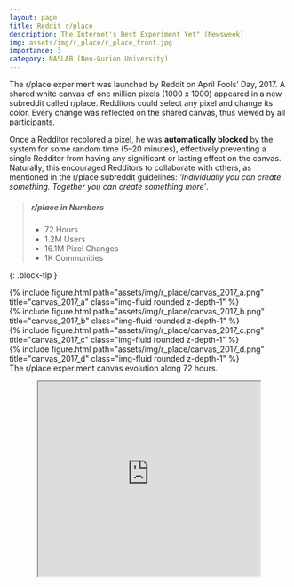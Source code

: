 ```yaml
---
layout: page
title: Reddit r/place
description: The Internet's Best Experiment Yet" (Newsweek)
img: assets/img/r_place/r_place_front.jpg
importance: 3
category: NASLAB (Ben-Gurion University)
---
```


The r/place experiment was launched by Reddit on April Fools’ Day, 2017. A shared white canvas of one million pixels (1000 x 1000) appeared in a new subreddit called r/place. Redditors could select any pixel and change its color. Every change was reflected on the shared canvas, thus viewed by all participants.

Once a Redditor recolored a pixel, he was <b>automatically blocked</b> by the system for some random time (5–20 minutes), effectively preventing a single Redditor from having any significant or lasting effect on the canvas. Naturally, this encouraged Redditors to collaborate with others, as mentioned in the r/place subreddit guidelines: <i>'Individually you can create something. Together you can create something more'</i>.

> ##### r/place in Numbers
> <ul>
>  <li>72 Hours</li>
>  <li>1.2M Users</li>
>  <li>16.1M Pixel Changes</li>
>  <li>1K Communities</li>
></ul>  
> 
{: .block-tip }

<div class="row">
    <div class="col-sm mt-3 mt-md-0">
        {% include figure.html path="assets/img/r_place/canvas_2017_a.png" title="canvas_2017_a" class="img-fluid rounded z-depth-1" %}
    </div>
    <div class="col-sm mt-3 mt-md-0">
        {% include figure.html path="assets/img/r_place/canvas_2017_b.png" title="canvas_2017_b" class="img-fluid rounded z-depth-1" %}
    </div>
    <div class="col-sm mt-3 mt-md-0">
        {% include figure.html path="assets/img/r_place/canvas_2017_c.png" title="canvas_2017_c" class="img-fluid rounded z-depth-1" %}
    </div>
    <div class="col-sm mt-3 mt-md-0">
        {% include figure.html path="assets/img/r_place/canvas_2017_d.png" title="canvas_2017_d" class="img-fluid rounded z-depth-1" %}
    </div>
</div>
<div class="caption">
    The r/place experiment canvas evolution along 72 hours.
</div>

<p align="center">
    <iframe width="400" height="350"
        src="https://www.youtube.com/embed/s69GbUvep_U">
    </iframe>
</p>
